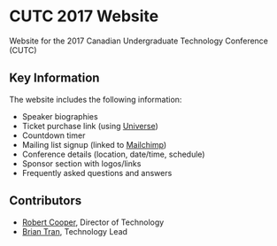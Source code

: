 # CUTC 2017 Website

Website for the 2017 Canadian Undergraduate Technology Conference (CUTC)

## Key Information
The website includes the following information:
- Speaker biographies
- Ticket purchase link (using [Universe](https://www.universe.com/))
- Countdown timer
- Mailing list signup (linked to [Mailchimp](https://mailchimp.com/))
- Conference details (location, date/time, schedule)
- Sponsor section with logos/links
- Frequently asked questions and answers

## Contributors
- [Robert Cooper](https://github.com/Engineering-Robert), Director of Technology
- [Brian Tran](https://github.com/TranBrian10), Technology Lead
